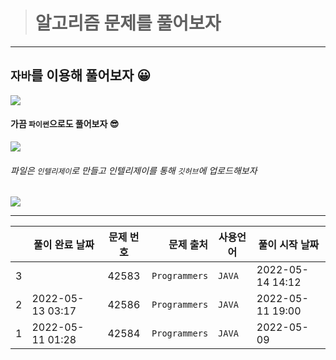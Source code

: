 ># 알고리즘 문제를 풀어보자

---
## `자바`를 이용해 풀어보자 :grinning:

<img src="https://img.shields.io/badge/java-007396?style=for-the-badge&logo=java&logoColor=white"/> 

#### 가끔 `파이썬`으로도 풀어보자 :sunglasses:

<img src="https://img.shields.io/badge/Python-3766AB?style=for-the-badge&logo=Python&logoColor=white"/>

###### 파일은 `인텔리제이`로 만들고 인텔리제이를 통해 `깃허브`에 업로드해보자

<img src="https://img.shields.io/badge/github-000000?style=for-the-badge&logo=github&logoColor=white">

---


|     | 풀이 완료 날짜         | 문제 번호 |         문제 출처 | 사용언어   | 풀이 시작 날짜         |
|-----|------------------|:-----:|--------------:|--------|------------------|
| 3   |                  | 42583 |  `Programmers` | `JAVA`  | 2022-05-14 14:12 |
| 2   | 2022-05-13 03:17 | 42586 | `Programmers` | `JAVA` | 2022-05-11 19:00 |
| 1   | 2022-05-11 01:28 | 42584 | `Programmers` | `JAVA` | 2022-05-09       |